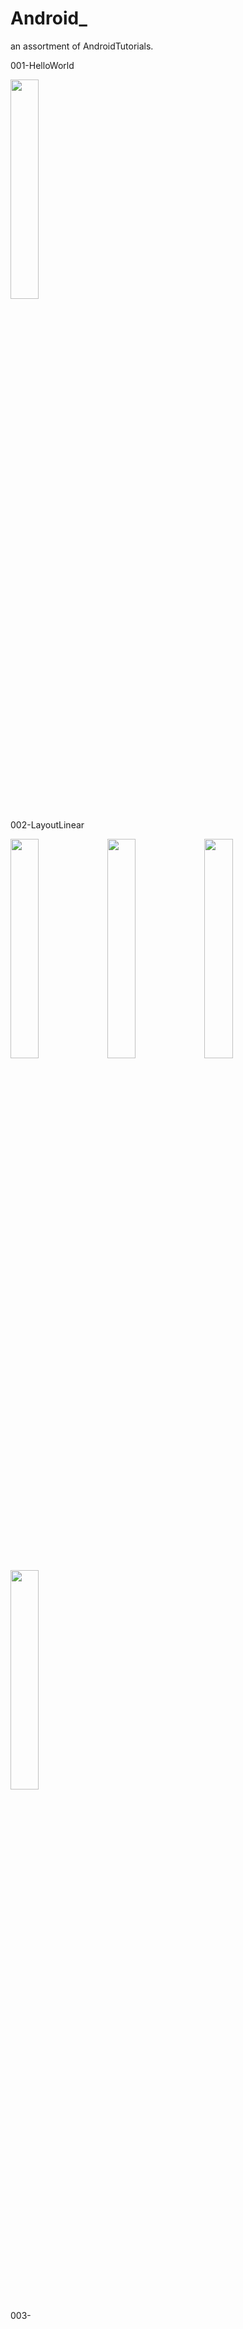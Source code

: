 # Android_
an assortment of AndroidTutorials.

001-HelloWorld

<img src="https://github.com/fasminelee/Android_/blob/master/images/001-HelloWorld.png" width="30%" />

002-LayoutLinear

<img src="https://github.com/fasminelee/Android_/blob/master/images/002-Layout1.png" width="30%" />
<img src="https://github.com/fasminelee/Android_/blob/master/images/002-Layout3-1.png" width="30%" />
<img src="https://github.com/fasminelee/Android_/blob/master/images/002-Layout3-2.png" width="30%" />
<img src="https://github.com/fasminelee/Android_/blob/master/images/002-Layout4.png" width="30%" />

003-

